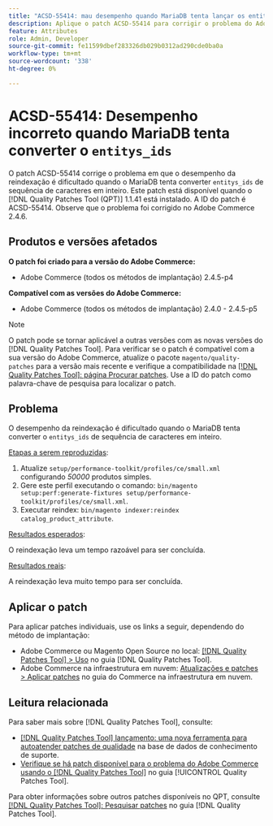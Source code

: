 ```yaml
---
title: "ACSD-55414: mau desempenho quando MariaDB tenta lançar os entitys_ids"
description: Aplique o patch ACSD-55414 para corrigir o problema do Adobe Commerce quando o MariaDB tenta converter "entitys_ids" de sequência de caracteres em número inteiro, isso dificulta o desempenho da reindexação.
feature: Attributes
role: Admin, Developer
source-git-commit: fe11599dbef283326db029b0312ad290cde0ba0a
workflow-type: tm+mt
source-wordcount: '338'
ht-degree: 0%

---
```


# ACSD-55414: Desempenho incorreto quando MariaDB tenta converter o `entitys_ids`

O patch ACSD-55414 corrige o problema em que o desempenho da reindexação é dificultado quando o MariaDB tenta converter `entitys_ids` de sequência de caracteres em inteiro. Este patch está disponível quando o [!DNL Quality Patches Tool (QPT)] 1.1.41 está instalado. A ID do patch é ACSD-55414. Observe que o problema foi corrigido no Adobe Commerce 2.4.6.

## Produtos e versões afetados

**O patch foi criado para a versão do Adobe Commerce:**

* Adobe Commerce (todos os métodos de implantação) 2.4.5-p4

**Compatível com as versões do Adobe Commerce:**

* Adobe Commerce (todos os métodos de implantação) 2.4.0 - 2.4.5-p5

>[!NOTE]
>
>O patch pode se tornar aplicável a outras versões com as novas versões do [!DNL Quality Patches Tool]. Para verificar se o patch é compatível com a sua versão do Adobe Commerce, atualize o pacote `magento/quality-patches` para a versão mais recente e verifique a compatibilidade na [[!DNL Quality Patches Tool]: página Procurar patches](https://experienceleague.adobe.com/tools/commerce-quality-patches/index.html). Use a ID do patch como palavra-chave de pesquisa para localizar o patch.

## Problema

O desempenho da reindexação é dificultado quando o MariaDB tenta converter o `entitys_ids` de sequência de caracteres em inteiro.

<u>Etapas a serem reproduzidas</u>:

1. Atualize `setup/performance-toolkit/profiles/ce/small.xml` configurando *50000* produtos simples.
1. Gere este perfil executando o comando: `bin/magento setup:perf:generate-fixtures setup/performance-toolkit/profiles/ce/small.xml`.
1. Executar reindex: `bin/magento indexer:reindex catalog_product_attribute`.

<u>Resultados esperados</u>:

O reindexação leva um tempo razoável para ser concluída.

<u>Resultados reais</u>:

A reindexação leva muito tempo para ser concluída.

## Aplicar o patch

Para aplicar patches individuais, use os links a seguir, dependendo do método de implantação:

* Adobe Commerce ou Magento Open Source no local: [[!DNL Quality Patches Tool] > Uso](/help/tools/quality-patches-tool/usage.md) no guia [!DNL Quality Patches Tool].
* Adobe Commerce na infraestrutura em nuvem: [Atualizações e patches > Aplicar patches](https://experienceleague.adobe.com/docs/commerce-cloud-service/user-guide/develop/upgrade/apply-patches.html) no guia do Commerce na infraestrutura em nuvem.

## Leitura relacionada

Para saber mais sobre [!DNL Quality Patches Tool], consulte:

* [[!DNL Quality Patches Tool] lançamento: uma nova ferramenta para autoatender patches de qualidade](https://experienceleague.adobe.com/en/docs/commerce-knowledge-base/kb/announcements/commerce-announcements/magento-quality-patches-released-new-tool-to-self-serve-quality-patches) na base de dados de conhecimento de suporte.
* [Verifique se há patch disponível para o problema do Adobe Commerce usando o  [!DNL Quality Patches Tool]](/help/tools/quality-patches-tool/patches-available-in-qpt/check-patch-for-magento-issue-with-magento-quality-patches.md) no guia [!UICONTROL Quality Patches Tool].


Para obter informações sobre outros patches disponíveis no QPT, consulte [[!DNL Quality Patches Tool]: Pesquisar patches](https://experienceleague.adobe.com/tools/commerce-quality-patches/index.html) no guia [!DNL Quality Patches Tool].
